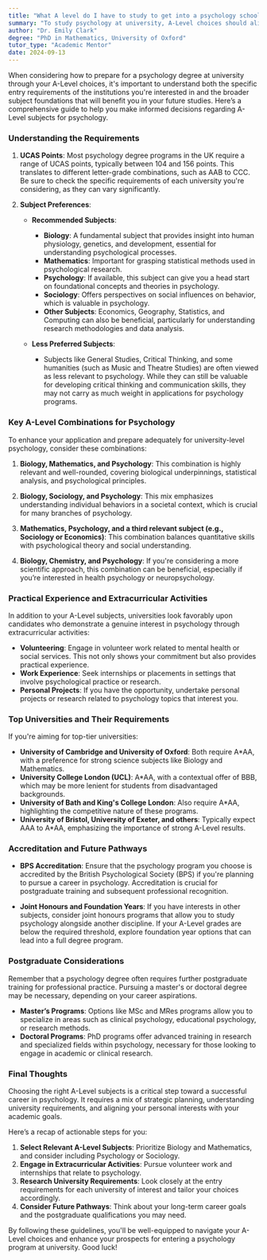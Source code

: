 ```yaml
---
title: "What A level do I have to study to get into a psychology school?"
summary: "To study psychology at university, A-Level choices should align with specific entry requirements and aim for 104 to 156 UCAS points."
author: "Dr. Emily Clark"
degree: "PhD in Mathematics, University of Oxford"
tutor_type: "Academic Mentor"
date: 2024-09-13
---
```


When considering how to prepare for a psychology degree at university through your A-Level choices, it's important to understand both the specific entry requirements of the institutions you're interested in and the broader subject foundations that will benefit you in your future studies. Here’s a comprehensive guide to help you make informed decisions regarding A-Level subjects for psychology.

### Understanding the Requirements

1. **UCAS Points**: Most psychology degree programs in the UK require a range of UCAS points, typically between 104 and 156 points. This translates to different letter-grade combinations, such as AAB to CCC. Be sure to check the specific requirements of each university you're considering, as they can vary significantly.

2. **Subject Preferences**:
   - **Recommended Subjects**: 
     - **Biology**: A fundamental subject that provides insight into human physiology, genetics, and development, essential for understanding psychological processes.
     - **Mathematics**: Important for grasping statistical methods used in psychological research.
     - **Psychology**: If available, this subject can give you a head start on foundational concepts and theories in psychology.
     - **Sociology**: Offers perspectives on social influences on behavior, which is valuable in psychology.
     - **Other Subjects**: Economics, Geography, Statistics, and Computing can also be beneficial, particularly for understanding research methodologies and data analysis.

   - **Less Preferred Subjects**: 
     - Subjects like General Studies, Critical Thinking, and some humanities (such as Music and Theatre Studies) are often viewed as less relevant to psychology. While they can still be valuable for developing critical thinking and communication skills, they may not carry as much weight in applications for psychology programs.

### Key A-Level Combinations for Psychology

To enhance your application and prepare adequately for university-level psychology, consider these combinations:

1. **Biology, Mathematics, and Psychology**: This combination is highly relevant and well-rounded, covering biological underpinnings, statistical analysis, and psychological principles.

2. **Biology, Sociology, and Psychology**: This mix emphasizes understanding individual behaviors in a societal context, which is crucial for many branches of psychology.

3. **Mathematics, Psychology, and a third relevant subject (e.g., Sociology or Economics)**: This combination balances quantitative skills with psychological theory and social understanding.

4. **Biology, Chemistry, and Psychology**: If you're considering a more scientific approach, this combination can be beneficial, especially if you’re interested in health psychology or neuropsychology.

### Practical Experience and Extracurricular Activities

In addition to your A-Level subjects, universities look favorably upon candidates who demonstrate a genuine interest in psychology through extracurricular activities:

- **Volunteering**: Engage in volunteer work related to mental health or social services. This not only shows your commitment but also provides practical experience.
- **Work Experience**: Seek internships or placements in settings that involve psychological practice or research.
- **Personal Projects**: If you have the opportunity, undertake personal projects or research related to psychology topics that interest you.

### Top Universities and Their Requirements

If you're aiming for top-tier universities:

- **University of Cambridge and University of Oxford**: Both require A*AA, with a preference for strong science subjects like Biology and Mathematics.
- **University College London (UCL)**: A*AA, with a contextual offer of BBB, which may be more lenient for students from disadvantaged backgrounds.
- **University of Bath and King's College London**: Also require A*AA, highlighting the competitive nature of these programs.
- **University of Bristol, University of Exeter, and others**: Typically expect AAA to A*AA, emphasizing the importance of strong A-Level results.

### Accreditation and Future Pathways

- **BPS Accreditation**: Ensure that the psychology program you choose is accredited by the British Psychological Society (BPS) if you're planning to pursue a career in psychology. Accreditation is crucial for postgraduate training and subsequent professional recognition.

- **Joint Honours and Foundation Years**: If you have interests in other subjects, consider joint honours programs that allow you to study psychology alongside another discipline. If your A-Level grades are below the required threshold, explore foundation year options that can lead into a full degree program.

### Postgraduate Considerations

Remember that a psychology degree often requires further postgraduate training for professional practice. Pursuing a master's or doctoral degree may be necessary, depending on your career aspirations. 

- **Master’s Programs**: Options like MSc and MRes programs allow you to specialize in areas such as clinical psychology, educational psychology, or research methods.
- **Doctoral Programs**: PhD programs offer advanced training in research and specialized fields within psychology, necessary for those looking to engage in academic or clinical research.

### Final Thoughts

Choosing the right A-Level subjects is a critical step toward a successful career in psychology. It requires a mix of strategic planning, understanding university requirements, and aligning your personal interests with your academic goals. 

Here’s a recap of actionable steps for you:

1. **Select Relevant A-Level Subjects**: Prioritize Biology and Mathematics, and consider including Psychology or Sociology.
2. **Engage in Extracurricular Activities**: Pursue volunteer work and internships that relate to psychology.
3. **Research University Requirements**: Look closely at the entry requirements for each university of interest and tailor your choices accordingly.
4. **Consider Future Pathways**: Think about your long-term career goals and the postgraduate qualifications you may need.

By following these guidelines, you'll be well-equipped to navigate your A-Level choices and enhance your prospects for entering a psychology program at university. Good luck!
    